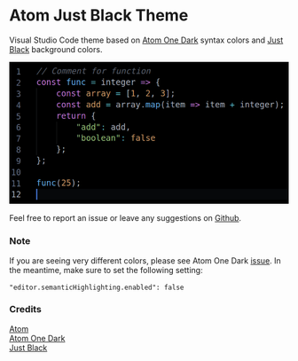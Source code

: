 # Atom Just Black Theme

Visual Studio Code theme based on [Atom One Dark](https://marketplace.visualstudio.com/items?itemName=akamud.vscode-theme-onedark) syntax colors and [Just Black](https://marketplace.visualstudio.com/items?itemName=nur.just-black) background colors.

![theme screenshot](https://github.com/dereckdamphouse/atom-just-black/blob/main/screenshot.png?raw=true)

Feel free to report an issue or leave any suggestions on [Github](https://github.com/dereckdamphouse/atom-just-black).

### Note
If you are seeing very different colors, please see Atom One Dark [issue](https://github.com/akamud/vscode-theme-onedark/issues/119). In the meantime, make sure to set the following setting:

```
"editor.semanticHighlighting.enabled": false
```

### Credits
[Atom](https://github.com/atom)\
[Atom One Dark](https://github.com/akamud/vscode-theme-onedark)\
[Just Black](https://github.com/nurmohammed840/VSC.ext/tree/master/JustBlack)